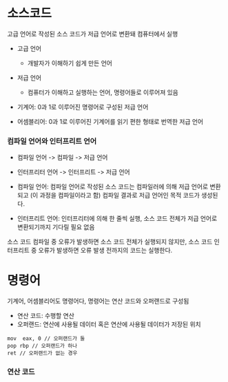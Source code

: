 # 소스코드
고급 언어로 작성된 소스 코드가 저급 언어로 변환돼 컴퓨터에서 실행

- 고급 언어
	- 개발자가 이해하기 쉽게 만든 언어
- 저급 언어
	- 컴퓨터가 이해하고 실행하는 언어, 명령어들로 이루어져 있음

- 기계어: 0과 1로 이루어진 명령어로 구성된 저급 언어
- 어셈블리어: 0과 1로 이루어진 기계어를 읽기 편한 형태로 번역한 저급 언어

### 컴파일 언어와 인터프리트 언어
- 컴파일 언어 -> 컴파일 -> 저급 언어
- 인터프리터 언어 -> 인터프리트 -> 저급 언어

- 컴파일 언어: 컴파일 언어로 작성된 소스 코드는 컴파일러에 의해 저급 언어로 변환되고 (이 과정을 컴파일이라고 함) 컴파일 결과로 저급 언어인 목적 코드가 생성된다.

- 인터프리트 언어: 인터프리터에 의해 한 줄씩 실행, 소스 코드 전체가 저급 언어로 변환되기까지 기다릴 필요 없음

소스 코드 컴파일 중 오류가 발생하면 소스 코드 전체가 실행되지 않지만, 소스 코드 인터프리트 중 오류가 발생하면 오류 발생 전까지의 코드는 실행한다.

# 명령어
기계어, 어셈블리어도 명령어다, 명령어는 연산 코드와 오퍼랜드로 구성됨
- 연산 코드: 수행할 연산 
- 오퍼랜드: 연산에 사용될 데이터 혹은 연산에 사용될 데이터가 저장된 위치
```
mov  eax, 0 // 오퍼랜드가 둘
pop rbp // 오퍼랜드가 하나
ret // 오퍼랜드가 없는 경우
```

### 연산 코드
